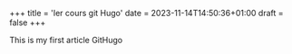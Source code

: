 +++
title = 'Ier cours git Hugo'
date = 2023-11-14T14:50:36+01:00
draft = false
+++

This is my first article GitHugo

